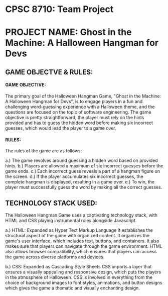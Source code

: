 <h1>CPSC 8710: Team Project</h1>

<h1>PROJECT NAME: Ghost in the Machine: A Halloween Hangman for Devs</h1>

<h2>GAME OBJECTVE & RULES:</h2>

<h4>GAME OBJECTIVE: </h4>
The primary goal of the Halloween Hangman Game, "Ghost in the Machine: A Halloween Hangman for Devs", is to engage players in a fun and challenging word-guessing experience with a Halloween theme, and the questions are focused on the topic of software engineering. The game objective is pretty straightforward, the player must rely on the hints provided and has to guess the hidden word before making six incorrect guesses, which would lead the player to a game over.
<h4>RULES: </h4>
The rules of the game are as follows: 

a.) The game revolves around guessing a hidden word based on provided hints.
b.) Players are allowed a maximum of six incorrect guesses before the game ends.
c.) Each incorrect guess reveals a part of a hangman figure on the screen.
d.) If the player accumulates six incorrect guesses, the complete hangman is displayed, resulting in a game over.
e.) To win, the player must successfully guess the word by making all the correct guesses.

<h2>TECHNOLOGY STACK USED: </h2>

The Halloween Hangman Game uses a captivating technology stack, with HTML and CSS playing instrumental roles alongside Javascript. 

a.) HTML: Expanded as Hyper Text Markup Language It establishes the structural aspect of the game with organized content. It organizes the game's user interface, which includes text, buttons, and containers. It also makes sure that players can navigate through the game environment. HTML also allows browser compatibility, which ensures that players can access the game across diverse platforms and devices. 

b.) CSS: Expanded as Cascading Style Sheets CSS imparts a layer that ensures a visually appealing and responsive design, which puts the players in the atmosphere of Halloween. CSS is involved in everything from the choice of background images to font styles, animations, and button designs which gives the game a thematic and visually enchanting design. 






















